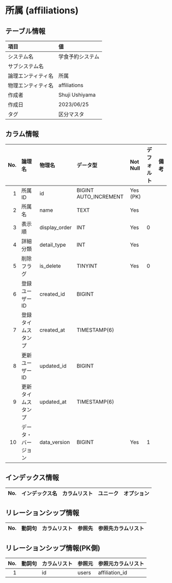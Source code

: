 # 所属 (affiliations)

## テーブル情報

| 項目                           | 値                                                                                                   |
|:-------------------------------|:-----------------------------------------------------------------------------------------------------|
| システム名                     | 学食予約システム                                                                                     |
| サブシステム名                 |                                                                                                      |
| 論理エンティティ名             | 所属                                                                                                 |
| 物理エンティティ名             | affiliations                                                                                         |
| 作成者                         | Shuji Ushiyama                                                                                       |
| 作成日                         | 2023/06/25                                                                                           |
| タグ                           | 区分マスタ                                                                                           |



## カラム情報

| No. | 論理名                         | 物理名                         | データ型                       | Not Null | デフォルト           | 備考                           |
|----:|:-------------------------------|:-------------------------------|:-------------------------------|:---------|:---------------------|:-------------------------------|
|   1 | 所属ID                         | id                             | BIGINT AUTO_INCREMENT          | Yes (PK) |                      |                                |
|   2 | 所属名                         | name                           | TEXT                           | Yes      |                      |                                |
|   3 | 表示順                         | display_order                  | INT                            | Yes      | 0                    |                                |
|   4 | 詳細分類                       | detail_type                    | INT                            | Yes      |                      |                                |
|   5 | 削除フラグ                     | is_delete                      | TINYINT                        | Yes      | 0                    |                                |
|   6 | 登録ユーザーID                 | created_id                     | BIGINT                         |          |                      |                                |
|   7 | 登録タイムスタンプ             | created_at                     | TIMESTAMP(6)                   |          |                      |                                |
|   8 | 更新ユーザーID                 | updated_id                     | BIGINT                         |          |                      |                                |
|   9 | 更新タイムスタンプ             | updated_at                     | TIMESTAMP(6)                   |          |                      |                                |
|  10 | データ・バージョン             | data_version                   | BIGINT                         | Yes      | 1                    |                                |



## インデックス情報

| No. | インデックス名                 | カラムリスト                             | ユニーク   | オプション                     | 
|----:|:-------------------------------|:-----------------------------------------|:-----------|:-------------------------------|



## リレーションシップ情報

| No. | 動詞句                         | カラムリスト                             | 参照先                         | 参照先カラムリスト                       |
|----:|:-------------------------------|:-----------------------------------------|:-------------------------------|:-----------------------------------------|



## リレーションシップ情報(PK側)

| No. | 動詞句                         | カラムリスト                             | 参照元                         | 参照元カラムリスト                       |
|----:|:-------------------------------|:-----------------------------------------|:-------------------------------|:-----------------------------------------|
|   1 |                                | id                                       | users                          | affiliation_id                           |


